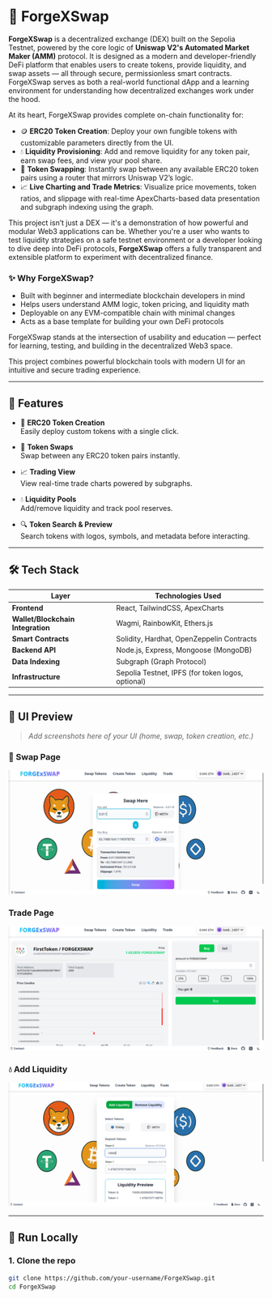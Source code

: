 # 🔁 ForgeXSwap

**ForgeXSwap** is a decentralized exchange (DEX) built on the Sepolia Testnet, powered by the core logic of **Uniswap V2's Automated Market Maker (AMM)** protocol. It is designed as a modern and developer-friendly DeFi platform that enables users to create tokens, provide liquidity, and swap assets — all through secure, permissionless smart contracts. ForgeXSwap serves as both a real-world functional dApp and a learning environment for understanding how decentralized exchanges work under the hood.

At its heart, ForgeXSwap provides complete on-chain functionality for:

- 🪙 **ERC20 Token Creation**: Deploy your own fungible tokens with customizable parameters directly from the UI.
- 💧 **Liquidity Provisioning**: Add and remove liquidity for any token pair, earn swap fees, and view your pool share.
- 🔄 **Token Swapping**: Instantly swap between any available ERC20 token pairs using a router that mirrors Uniswap V2’s logic.
- 📈 **Live Charting and Trade Metrics**: Visualize price movements, token ratios, and slippage with real-time ApexCharts-based data presentation and subgraph indexing using the graph.

This project isn’t just a DEX — it's a demonstration of how powerful and modular Web3 applications can be. Whether you're a user who wants to test liquidity strategies on a safe testnet environment or a developer looking to dive deep into DeFi protocols, **ForgeXSwap** offers a fully transparent and extensible platform to experiment with decentralized finance.

### ✨ Why ForgeXSwap?

- Built with beginner and intermediate blockchain developers in mind
- Helps users understand AMM logic, token pricing, and liquidity math
- Deployable on any EVM-compatible chain with minimal changes
- Acts as a base template for building your own DeFi protocols

ForgeXSwap stands at the intersection of usability and education — perfect for learning, testing, and building in the decentralized Web3 space.

This project combines powerful blockchain tools with modern UI for an intuitive and secure trading experience.

---

## 🚀 Features

- 🔨 **ERC20 Token Creation**  
  Easily deploy custom tokens with a single click.

- 🔁 **Token Swaps**  
  Swap between any ERC20 token pairs instantly.

- 📈 **Trading View**  
  View real-time trade charts powered by subgraphs.

- 💧 **Liquidity Pools**  
  Add/remove liquidity and track pool reserves.

- 🔍 **Token Search & Preview**  
  Search tokens with logos, symbols, and metadata before interacting.

---
## 🛠 Tech Stack

| Layer             | Technologies Used                                    |
|------------------|------------------------------------------------------|
| **Frontend**      | React, TailwindCSS, ApexCharts                      |
| **Wallet/Blockchain Integration** | Wagmi, RainbowKit, Ethers.js                      |
| **Smart Contracts** | Solidity, Hardhat, OpenZeppelin Contracts          |
| **Backend API**   | Node.js, Express, Mongoose (MongoDB)                |
| **Data Indexing** | Subgraph (Graph Protocol)                           |
| **Infrastructure**| Sepolia Testnet, IPFS (for token logos, optional)   |


---

## 📸 UI Preview

> *Add screenshots here of your UI (home, swap, token creation, etc.)*
### 🔄 Swap Page
![Swap Page](./screenshots/swap_page.png)

### Trade Page
![Token Creation](./screenshots/trade.png)

### 💧 Add Liquidity 
![Liquidity](./screenshots/liquidity.png)


---

## 🧪 Run Locally

### 1. Clone the repo

```bash
git clone https://github.com/your-username/ForgeXSwap.git
cd ForgeXSwap
